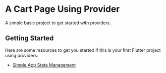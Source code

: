 # A Cart Page Using Provider

A simple basic project to get started with providers.

## Getting Started

Here are some resources to get you started if this is your first Flutter project using providers:

- [Simple App State Management](https://flutter.dev/docs/development/data-and-backend/state-mgmt/simple)